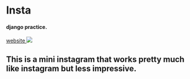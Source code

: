 # Insta
<h4>django practice.</h4>

<a href="https://frozen-temple-41046.herokuapp.com/"> website </a>
<a href="https://frozen-temple-41046.herokuapp.com/">
  <img src="https://i.imgur.com/BRtuXvQ.png">
</a>
<h2>This is a mini instagram that works pretty much like instagram but less impressive.</h2>
<body>
</body>
